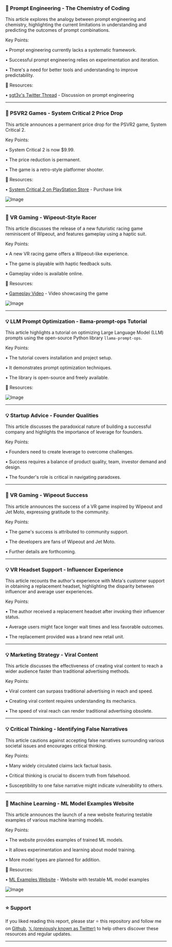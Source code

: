 ### 🤖 Prompt Engineering - The Chemistry of Coding

This article explores the analogy between prompt engineering and chemistry, highlighting the current limitations in understanding and predicting the outcomes of prompt combinations.

Key Points:

• Prompt engineering currently lacks a systematic framework.


•  Successful prompt engineering relies on experimentation and iteration.


•  There's a need for better tools and understanding to improve predictability.


🔗 Resources:

• [sgt3v's Twitter Thread](https://x.com/sgt3v/status/1938360057814716671) - Discussion on prompt engineering


---

### 🚀 PSVR2 Games - System Critical 2 Price Drop

This article announces a permanent price drop for the PSVR2 game, System Critical 2.

Key Points:

• System Critical 2 is now $9.99.


• The price reduction is permanent.


• The game is a retro-style platformer shooter.


🔗 Resources:

• [System Critical 2 on PlayStation Store](https://store.playstation.com/en-us/product/UP8788-PPSA20269_00-0270710192306163) - Purchase link


![Image](https://pbs.twimg.com/media/GuZPoFybEAIQpn4?format=jpg&name=small)


---

### 🚀 VR Gaming - Wipeout-Style Racer

This article discusses the release of a new futuristic racing game reminiscent of Wipeout,  and features gameplay using a haptic suit.

Key Points:

• A new VR racing game offers a Wipeout-like experience.


•  The game is playable with haptic feedback suits.


•  Gameplay video is available online.



🔗 Resources:

• [Gameplay Video](https://youtu.be/f5odpnqclKQ) - Video showcasing the game


![Image](https://pbs.twimg.com/media/GuYsZZiWwAAOAPF?format=jpg&name=small)


---

### 💡 LLM Prompt Optimization - llama-prompt-ops Tutorial

This article highlights a tutorial on optimizing Large Language Model (LLM) prompts using the open-source Python library `llama-prompt-ops`.

Key Points:

• The tutorial covers installation and project setup.


• It demonstrates prompt optimization techniques.


• The library is open-source and freely available.


🔗 Resources:

![Image](https://pbs.twimg.com/amplify_video_thumb/1938278428555489280/img/pMNw_xRyXwOusCyk.jpg)


---

### 💡 Startup Advice - Founder Qualities

This article discusses the paradoxical nature of building a successful company and highlights the importance of leverage for founders.

Key Points:

• Founders need to create leverage to overcome challenges.


•  Success requires a balance of product quality, team, investor demand and design.


•  The founder's role is critical in navigating paradoxes.



---

### 🚀 VR Gaming - Wipeout Success

This article announces the success of a VR game inspired by Wipeout and Jet Moto, expressing gratitude to the community.

Key Points:

• The game's success is attributed to community support.


•  The developers are fans of Wipeout and Jet Moto.


•  Further details are forthcoming.


---

### 💡 VR Headset Support - Influencer Experience

This article recounts the author's experience with Meta's customer support in obtaining a replacement headset, highlighting the disparity between influencer and average user experiences.

Key Points:

• The author received a replacement headset after invoking their influencer status.


•  Average users might face longer wait times and less favorable outcomes.


•  The replacement provided was a brand new retail unit.



---

### 💡 Marketing Strategy - Viral Content

This article discusses the effectiveness of creating viral content to reach a wider audience faster than traditional advertising methods.

Key Points:

• Viral content can surpass traditional advertising in reach and speed.


•  Creating viral content requires understanding its mechanics.


•  The speed of viral reach can render traditional advertising obsolete.



---

### 💡 Critical Thinking - Identifying False Narratives

This article cautions against accepting false narratives surrounding various societal issues and encourages critical thinking.

Key Points:

• Many widely circulated claims lack factual basis.


•  Critical thinking is crucial to discern truth from falsehood.


•  Susceptibility to one false narrative might indicate vulnerability to others.



---

### 🚀 Machine Learning - ML Model Examples Website

This article announces the launch of a new website featuring testable examples of various machine learning models.

Key Points:

• The website provides examples of trained ML models.


•  It allows experimentation and learning about model training.


•  More model types are planned for addition.



🔗 Resources:

• [ML Examples Website](http://mlexamples.com) - Website with testable ML model examples


![Image](https://pbs.twimg.com/media/GuTOguOWoAAWLX_?format=png&name=small)


---

### ⭐️ Support

If you liked reading this report, please star ⭐️ this repository and follow me on [Github](https://github.com/Drix10), [𝕏 (previously known as Twitter)](https://x.com/DRIX_10_) to help others discover these resources and regular updates.

---